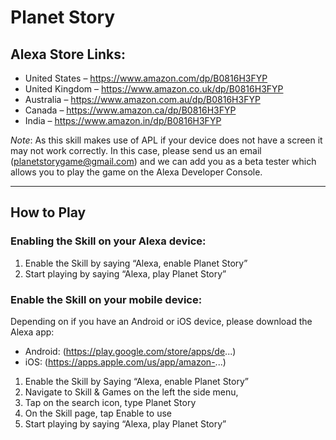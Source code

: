 # Planet Story

## Alexa Store Links:
 - United States – https://www.amazon.com/dp/B0816H3FYP
 - United Kingdom – https://www.amazon.co.uk/dp/B0816H3FYP
 - Australia – https://www.amazon.com.au/dp/B0816H3FYP
 - Canada – https://www.amazon.ca/dp/B0816H3FYP
 - India – https://www.amazon.in/dp/B0816H3FYP

*Note*: As this skill makes use of APL if your device does not have a screen it may not work correctly. In this case, please send us an email (planetstorygame@gmail.com) and we can add you as a beta tester which allows you to play the game on the Alexa Developer Console.
________________________

## How to Play
### Enabling the Skill on your Alexa device:
 1. Enable the Skill by saying “Alexa, enable Planet Story”
 2. Start playing by saying “Alexa, play Planet Story”

### Enable the Skill on your mobile device:
Depending on if you have an Android or iOS device, please download the Alexa app:
 - Android: (https://play.google.com/store/apps/de...)
 - iOS: (https://apps.apple.com/us/app/amazon-...)
 1. Enable the Skill by Saying “Alexa, enable Planet Story”
 2. Navigate to Skill & Games on the left the side menu,
 3. Tap on the search icon, type Planet Story
 4. On the Skill page, tap Enable to use
 5. Start playing by saying “Alexa, play Planet Story”

